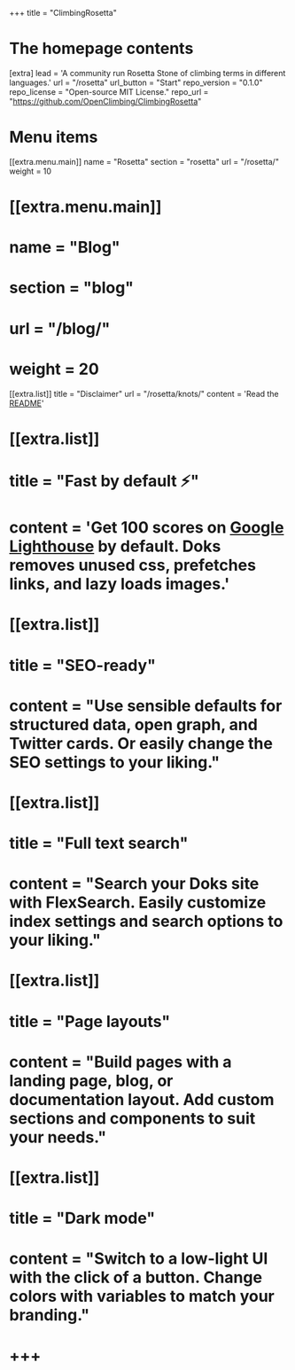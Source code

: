 +++
title = "ClimbingRosetta"


# The homepage contents
[extra]
lead = 'A community run Rosetta Stone of climbing terms in different languages.'
url = "/rosetta"
url_button = "Start"
repo_version = "0.1.0"
repo_license = "Open-source MIT License."
repo_url = "https://github.com/OpenClimbing/ClimbingRosetta"

# Menu items
[[extra.menu.main]]
name = "Rosetta"
section = "rosetta"
url = "/rosetta/"
weight = 10

# [[extra.menu.main]]
# name = "Blog"
# section = "blog"
# url = "/blog/"
# weight = 20

[[extra.list]]
title = "Disclaimer"
url = "/rosetta/knots/"
content = 'Read the <a href="rosetta/readme">README</a>'

# [[extra.list]]
# title = "Fast by default ⚡️"
# content = 'Get 100 scores on <a href="https://googlechrome.github.io/lighthouse/viewer/?gist=7731347bb8ce999eff7428a8e763b637">Google Lighthouse</a> by default. Doks removes unused css, prefetches links, and lazy loads images.'

# [[extra.list]]
# title = "SEO-ready"
# content = "Use sensible defaults for structured data, open graph, and Twitter cards. Or easily change the SEO settings to your liking."

# [[extra.list]]
# title = "Full text search"
# content = "Search your Doks site with FlexSearch. Easily customize index settings and search options to your liking."

# [[extra.list]]
# title = "Page layouts"
# content = "Build pages with a landing page, blog, or documentation layout. Add custom sections and components to suit your needs."

# [[extra.list]]
# title = "Dark mode"
# content = "Switch to a low-light UI with the click of a button. Change colors with variables to match your branding."

# +++
